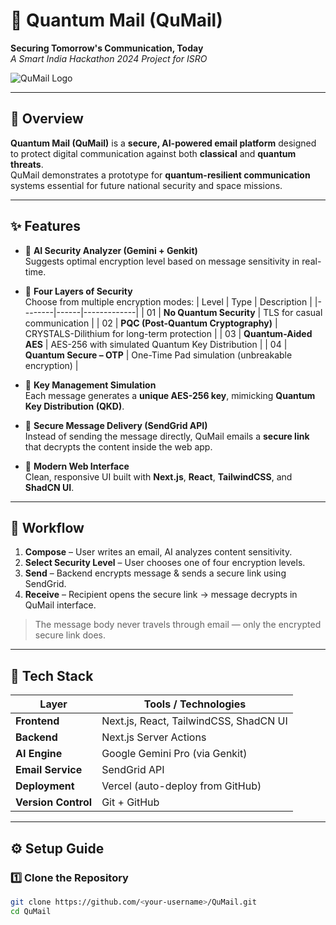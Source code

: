 # 💌 Quantum Mail (QuMail)
**Securing Tomorrow's Communication, Today**  
_A Smart India Hackathon 2024 Project for ISRO_

![QuMail Logo](qu-mail-taupe.vercel.app)

---

## 🚀 Overview
**Quantum Mail (QuMail)** is a **secure, AI-powered email platform** designed to protect digital communication against both **classical** and **quantum threats**.  
QuMail demonstrates a prototype for **quantum-resilient communication** systems essential for future national security and space missions.

---


## ✨ Features
- 🧩 **AI Security Analyzer (Gemini + Genkit)**  
  Suggests optimal encryption level based on message sensitivity in real-time.

- 🔐 **Four Layers of Security**  
  Choose from multiple encryption modes:
  | Level | Type | Description |
  |--------|------|-------------|
  | 01 | **No Quantum Security** | TLS for casual communication |
  | 02 | **PQC (Post-Quantum Cryptography)** | CRYSTALS-Dilithium for long-term protection |
  | 03 | **Quantum-Aided AES** | AES-256 with simulated Quantum Key Distribution |
  | 04 | **Quantum Secure – OTP** | One-Time Pad simulation (unbreakable encryption) |

- 🔑 **Key Management Simulation**  
  Each message generates a **unique AES-256 key**, mimicking **Quantum Key Distribution (QKD)**.

- 📧 **Secure Message Delivery (SendGrid API)**  
  Instead of sending the message directly, QuMail emails a **secure link** that decrypts the content inside the web app.

- 🧭 **Modern Web Interface**  
  Clean, responsive UI built with **Next.js**, **React**, **TailwindCSS**, and **ShadCN UI**.

---

## 🧬 Workflow

1. **Compose** – User writes an email, AI analyzes content sensitivity.
2. **Select Security Level** – User chooses one of four encryption levels.
3. **Send** – Backend encrypts message & sends a secure link using SendGrid.
4. **Receive** – Recipient opens the secure link → message decrypts in QuMail interface.

> The message body never travels through email — only the encrypted secure link does.

---

## 🧱 Tech Stack

| Layer | Tools / Technologies |
|-------|----------------------|
| **Frontend** | Next.js, React, TailwindCSS, ShadCN UI |
| **Backend** | Next.js Server Actions |
| **AI Engine** | Google Gemini Pro (via Genkit) |
| **Email Service** | SendGrid API |
| **Deployment** | Vercel (auto-deploy from GitHub) |
| **Version Control** | Git + GitHub |

---

## ⚙️ Setup Guide

### 1️⃣ Clone the Repository
```bash
git clone https://github.com/<your-username>/QuMail.git
cd QuMail
